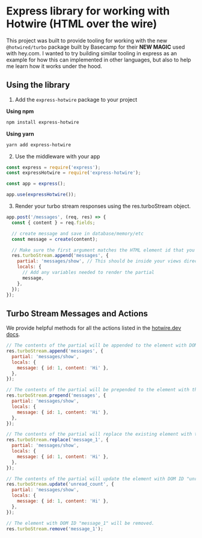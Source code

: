 # Express library for working with Hotwire (HTML over the wire)

This project was built to provide tooling for working with the new `@hotwired/turbo` package built by Basecamp for their **NEW MAGIC** used with hey.com. I wanted to try building similar tooling in express as an example for how this can implemented in other languages, but also to help me learn how it works under the hood.

## Using the library

1. Add the `express-hotwire` package to your project

**Using npm**

```bash
npm install express-hotwire
```

**Using yarn**

```bash
yarn add express-hotwire
```

2. Use the middleware with your app

```js
const express = require('express');
const expressHotwire = require('express-hotwire');

const app = express();

app.use(expressHotwire());
```

3. Render your turbo stream responses using the res.turboStream object.

```js
app.post('/messages', (req, res) => {
  const { content } = req.fields;

  // create message and save in database/memory/etc
  const message = create(content);

  // Make sure the first argument matches the HTML element id that you want to append a child to
  res.turboStream.append('messages', {
    partial: 'messages/show', // This should be inside your views directory as views/messages/show.ejs
    locals: {
      // Add any variables needed to render the partial
      message,
    },
  });
});
```

## Turbo Stream Messages and Actions

We provide helpful methods for all the actions listed in the [hotwire.dev docs](https://turbo.hotwire.dev/handbook/streams).

```js
// The contents of the partial will be appended to the element with DOM ID "messages".
res.turboStream.append('messages', {
  partial: 'messages/show',
  locals: {
    message: { id: 1, content: 'Hi' },
  },
});

// The contents of the partial will be prepended to the element with the DOM ID "messages".
res.turboStream.prepend('messages', {
  partial: 'messages/show',
  locals: {
    message: { id: 1, content: 'Hi' },
  },
});

// The contents of the partial will replace the existing element with the DOM ID "message_1".
res.turboStream.replace('message_1', {
  partial: 'messages/show',
  locals: {
    message: { id: 1, content: 'Hi' },
  },
});

// The contents of the partial will update the element with DOM ID "unread_count".
res.turboStream.update('unread_count', {
  partial: 'messages/show',
  locals: {
    message: { id: 1, content: 'Hi' },
  },
});

// The element with DOM ID "message_1" will be removed.
res.turboStream.remove('message_1');
```
